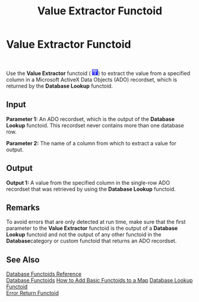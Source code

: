 ﻿---
title: Value Extractor Functoid
TOCTitle: Value Extractor Functoid
ms:assetid: 45a9a968-b100-4812-884a-f18879afc9c7
ms:mtpsurl: https://msdn.microsoft.com/library/Aa559864(v=BTS.80)
ms:contentKeyID: 51527666
ms.date: 08/30/2017
mtps_version: v=BTS.80
---

# Value Extractor Functoid

 

Use the **Value Extractor** functoid ( ![](images/Aa562112.8a16abc4-981d-49cb-87e5-6bb7b57b8cf0(BTS.80).jpeg)) to extract the value from a specified column in a Microsoft ActiveX Data Objects (ADO) recordset, which is returned by the **Database Lookup** functoid.

## Input

**Parameter 1:** An ADO recordset, which is the output of the **Database Lookup** functoid. This recordset never contains more than one database row.

**Parameter 2:** The name of a column from which to extract a value for output.

## Output

**Output 1:** A value from the specified column in the single-row ADO recordset that was retrieved by using the **Database Lookup** functoid.

## Remarks

To avoid errors that are only detected at run time, make sure that the first parameter to the **Value Extractor** functoid is the output of a **Database Lookup** functoid and not the output of any other functoid in the **Database**category or custom functoid that returns an ADO recordset.

## See Also

[Database Functoids Reference](database-functoids-reference.md)  
[Database Functoids](https://msdn.microsoft.com/library/aa560892\(v=bts.80\))  
[How to Add Basic Functoids to a Map](https://msdn.microsoft.com/library/aa560635\(v=bts.80\))  
[Database Lookup Functoid](database-lookup-functoid.md)  
[Error Return Functoid](error-return-functoid.md)

